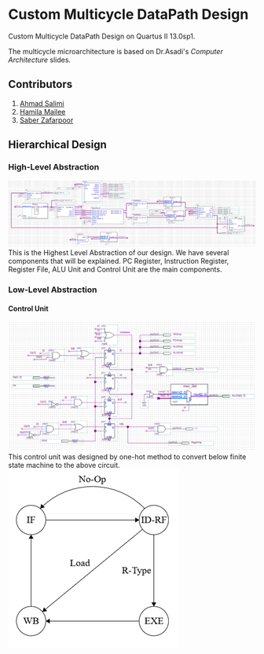 # Custom Multicycle DataPath Design 

Custom Multicycle DataPath Design on Quartus II 13.0sp1.

The multicycle microarchitecture is based on Dr.Asadi's *Computer Architecture* slides.

## Contributors

1. [Ahmad Salimi](https://github.com/ahmadsalimi)
2. [Hamila Mailee](https://github.com/hamilamailee)
3. [Saber Zafarpoor](https://github.com/SaberDoTcodeR)

## Hierarchical Design

### High-Level Abstraction
![DataPath](images/Datapath.jpg)
This is the Highest Level Abstraction of our design. We have several components that will be explained.
PC Register, Instruction Register, Register File, ALU Unit and Control Unit are the main components.

### Low-Level Abstraction

#### Control Unit
![Control](images/Control.jpg)
This control unit was designed by one-hot method to convert below finite state machine to the above circuit.
![Finite State Machine](images/Control_FSM.png)

